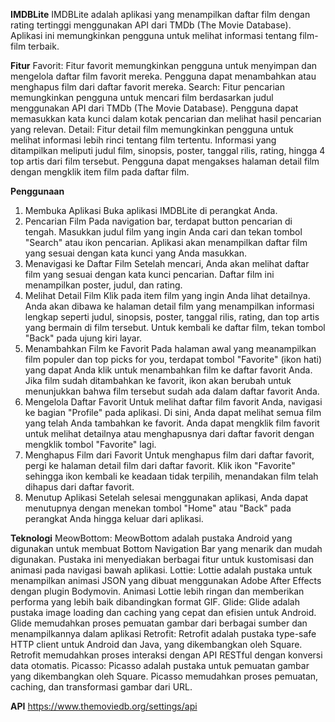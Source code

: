 **IMDBLite**
IMDBLite adalah aplikasi yang menampilkan daftar film dengan rating tertinggi menggunakan API dari TMDb (The Movie Database). Aplikasi ini memungkinkan pengguna untuk melihat informasi tentang film-film terbaik.

**Fitur**
Favorit: Fitur favorit memungkinkan pengguna untuk menyimpan dan mengelola daftar film favorit mereka. Pengguna dapat menambahkan atau menghapus film dari daftar favorit mereka.
Search: Fitur pencarian memungkinkan pengguna untuk mencari film berdasarkan judul menggunakan API dari TMDb (The Movie Database). Pengguna dapat memasukkan kata kunci dalam kotak pencarian dan melihat hasil pencarian yang relevan.
Detail: Fitur detail film memungkinkan pengguna untuk melihat informasi lebih rinci tentang film tertentu. Informasi yang ditampilkan meliputi judul film, sinopsis, poster, tanggal rilis, rating, hingga 4 top artis dari film tersebut. Pengguna dapat mengakses halaman detail film dengan mengklik item film pada daftar film.

**Penggunaan**
1. Membuka Aplikasi
Buka aplikasi IMDBLite di perangkat Anda.
2. Pencarian Film
Pada navigation bar, terdapat button pencarian di tengah.
Masukkan judul film yang ingin Anda cari dan tekan tombol "Search" atau ikon pencarian.
Aplikasi akan menampilkan daftar film yang sesuai dengan kata kunci yang Anda masukkan.
3. Menavigasi ke Daftar Film
Setelah mencari, Anda akan melihat daftar film yang sesuai dengan kata kunci pencarian.
Daftar film ini menampilkan poster, judul, dan rating.
4. Melihat Detail Film
Klik pada item film yang ingin Anda lihat detailnya.
Anda akan dibawa ke halaman detail film yang menampilkan informasi lengkap seperti judul, sinopsis, poster, tanggal rilis, rating, dan top artis yang bermain di film tersebut.
Untuk kembali ke daftar film, tekan tombol "Back" pada ujung kiri layar.
5. Menambahkan Film ke Favorit
Pada halaman awal yang meanampilkan film populer dan top picks for you, terdapat tombol "Favorite" (ikon hati) yang dapat Anda klik untuk menambahkan film ke daftar favorit Anda.
Jika film sudah ditambahkan ke favorit, ikon akan berubah untuk menunjukkan bahwa film tersebut sudah ada dalam daftar favorit Anda.
6. Mengelola Daftar Favorit
Untuk melihat daftar film favorit Anda, navigasi ke bagian "Profile" pada aplikasi.
Di sini, Anda dapat melihat semua film yang telah Anda tambahkan ke favorit.
Anda dapat mengklik film favorit untuk melihat detailnya atau menghapusnya dari daftar favorit dengan mengklik tombol "Favorite" lagi.
7. Menghapus Film dari Favorit
Untuk menghapus film dari daftar favorit, pergi ke halaman detail film dari daftar favorit.
Klik ikon "Favorite" sehingga ikon kembali ke keadaan tidak terpilih, menandakan film telah dihapus dari daftar favorit.
8. Menutup Aplikasi
Setelah selesai menggunakan aplikasi, Anda dapat menutupnya dengan menekan tombol "Home" atau "Back" pada perangkat Anda hingga keluar dari aplikasi.

**Teknologi**
MeowBottom: MeowBottom adalah pustaka Android yang digunakan untuk membuat Bottom Navigation Bar yang menarik dan mudah digunakan. Pustaka ini menyediakan berbagai fitur untuk kustomisasi dan animasi pada navigasi bawah aplikasi.
Lottie:  Lottie adalah pustaka untuk menampilkan animasi JSON yang dibuat menggunakan Adobe After Effects dengan plugin Bodymovin. Animasi Lottie lebih ringan dan memberikan performa yang lebih baik dibandingkan format GIF.
Glide:  Glide adalah pustaka image loading dan caching yang cepat dan efisien untuk Android. Glide memudahkan proses pemuatan gambar dari berbagai sumber dan menampilkannya dalam aplikasi
Retrofit: Retrofit adalah pustaka type-safe HTTP client untuk Android dan Java, yang dikembangkan oleh Square. Retrofit memudahkan proses interaksi dengan API RESTful dengan konversi data otomatis.
Picasso: Picasso adalah pustaka untuk pemuatan gambar yang dikembangkan oleh Square. Picasso memudahkan proses pemuatan, caching, dan transformasi gambar dari URL.

**API**
https://www.themoviedb.org/settings/api




